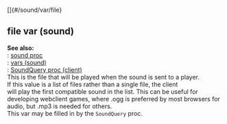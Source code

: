 []{#/sound/var/file}    
## file var (sound)    
**See also:**    
:   [sound proc](/ref/proc/sound/sound.md)    
:   [vars (sound)](/ref/sound/var/var.md)    
:   [SoundQuery proc (client)](/ref/client/proc/SoundQuery/SoundQuery.md)    
This is the file that will be played when the sound is sent to a player.    
If this value is a list of files rather than a single file, the client    
will play the first compatible sound in the list. This can be useful for    
developing webclient games, where .ogg is preferred by most browsers for    
audio, but .mp3 is needed for others.    
This var may be filled in by the `SoundQuery` proc.  